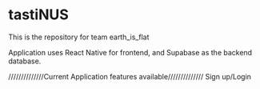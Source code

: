 # tastiNUS

This is the repository for team earth_is_flat

Application uses React Native for frontend, and Supabase as the backend database.

//////////////Current Application features available//////////////
Sign up/Login